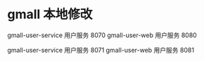 # gmall 本地修改

gmall-user-service 用户服务 8070
gmall-user-web 用户服务 8080


gmall-user-service 用户服务 8071
gmall-user-web 用户服务 8081